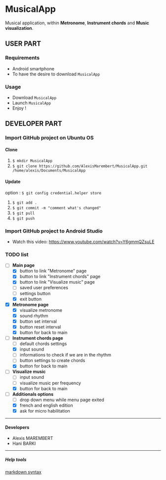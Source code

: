 # MusicalApp
Musical application, within **Metronome**, **Instrument chords** and **Music visualization**.

## USER PART

### Requirements
- Android smartphone
- To have the desire to download `MusicalApp`

### Usage
- Download `MusicalApp`
- Launch `MusicalApp`
- Enjoy !

## DEVELOPER PART

### Import GitHub project on Ubuntu OS
#### Clone
1. `$ mkdir MusicalApp`
2. `$ git clone https://github.com/AlexisMarembert/MusicalApp.git /home/alexis/Documents/MusicalApp`
#### Update
option : `$ git config credential.helper store`
1. `$ git add .`
2. `$ git commit -m "comment what's changed"`
3. `$ git pull`
4. `$ git push`

### Import GitHub project to Android Studio
- Watch this video: https://www.youtube.com/watch?v=Y6gmmQZsuLE

### TODO list
- [ ] **Main page**
  - [x] button to link "Metronome" page
  - [x] button to link "Instrument chords" page
  - [x] button to link "Visualize music" page
  - [ ] saved user preferences
  - [ ] settings button
  - [x] exit button
  
- [x] **Metronome page**
  - [x] visualize metronome
  - [x] sound rhythm
  - [x] button set interval
  - [x] button reset interval
  - [x] button for back to main
  
- [ ] **Instrument chords page**
  - [ ] default chords settings
  - [x] input sound
  - [ ] informations to check if we are in the rhythm
  - [ ] button settings to create chords
  - [x] button for back to main
  
- [ ] **Visualize music**
  - [ ] input sound
  - [ ] visualize music per frequency
  - [x] button for back to main
  
- [ ] **Additionals options**
  - [ ] drop down menu while menu page exited
  - [x] french and english edition
  - [x] ask for micro habilitation

---

#### Developers
- Alexis MAREMBERT
- Hani BARKI

---

##### Help tools
[markdown syntax](https://en.wikipedia.org/wiki/Markdown)
